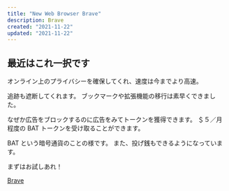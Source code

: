 ```yaml
---
title: "New Web Browser Brave"
description: Brave
created: "2021-11-22"
updated: "2021-11-22"
---
```


## 最近はこれ一択です

オンライン上のプライバシーを確保してくれ、速度は今までより高速。

追跡も遮断してくれます。
ブックマークや拡張機能の移行は素早くできました。

なぜか広告をブロックするのに広告をみてトークンを獲得できます。
＄５／月程度の BAT トークンを受け取ることができます。

BAT という暗号通貨のことの様です。
また、投げ銭もできるようになっています。

まずはお試しあれ！

[Brave](https://brave.com/ja/)
